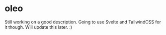 # oleo

Still working on a good description. Going to use Svelte and TailwindCSS for it though. Will update this later. :)
